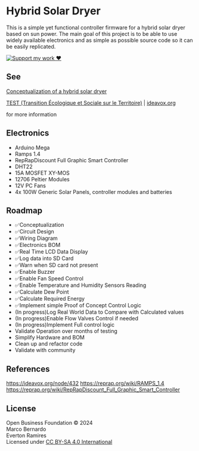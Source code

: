 # Hybrid Solar Dryer

This is a simple yet functional controller firmware for a hybrid solar dryer based on sun power. The main goal of this project is to be able to use widely available electronics and as simple as possible source code so it can be easily replicated.

[![Support my work ❤️](https://img.shields.io/badge/Support%20my%20work%20❤️-orange?style=for-the-badge&logo=patreon&logoColor=white)](https://www.patreon.com/c/evertonics)

## See

[Conceptualization of a hybrid solar dryer](https://ideavox.org/node/432)

[TEST (Transition Écologique et Sociale sur le Territoire)](http://www.test-vernier.ch) | [ideavox.org](http://ideavox.org)

for more information

## Electronics

- Arduino Mega
- Ramps 1.4
- RepRapDiscount Full Graphic Smart Controller
- DHT22
- 15A MOSFET XY-MOS
- 12706 Peltier Modules
- 12V PC Fans
- 4x 100W Generic Solar Panels, controller modules and batteries

## Roadmap

- ✅Conceptualization
- ✅Circuit Design
- ✅Wiring Diagram
- ✅Electronics BOM
- ✅Real Time LCD Data Display
- ✅Log data into SD Card
- ✅Warn when SD card not present
- ✅Enable Buzzer
- ✅Enable Fan Speed Control
- ✅Enable Temperature and Humidity Sensors Reading
- ✅Calculate Dew Point
- ✅Calculate Required Energy
- ✅Implement simple Proof of Concept Control Logic
- (In progress)Log Real World Data to Compare with Calculated values
- (In progress)Enable Flow Valves Control if needed
- (In progress)Implement Full control logic
- Validate Operation over months of testing
- Simplify Hardware and BOM
- Clean up and refactor code
- Validate with community

## References

https://ideavox.org/node/432
https://reprap.org/wiki/RAMPS_1.4
https://reprap.org/wiki/RepRapDiscount_Full_Graphic_Smart_Controller

## License

Open Business Foundation © 2024  
Marco Bernardo  
Everton Ramires  
Licensed under [CC BY-SA 4.0 International](https://creativecommons.org/licenses/by-sa/4.0/)
